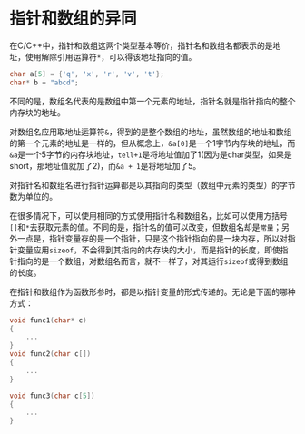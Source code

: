 # 指针和数组的异同

在C/C++中，指针和数组这两个类型基本等价，指针名和数组名都表示的是地址，使用解除引用运算符`*`，可以得该地址指向的值。

```cpp
char a[5] = {'q', 'x', 'r', 'v', 't'};
char* b = "abcd";
```

不同的是，数组名代表的是数组中第一个元素的地址，指针名就是指针指向的整个内存块的地址。

对数组名应用取地址运算符`&`，得到的是整个数组的地址，虽然数组的地址和数组的第一个元素的地址是一样的，但从概念上，`&a[0]`是一个1字节内存块的地址，而`&a`是一个5字节的内存块地址，`tell+1`是将地址值加了1(因为是char类型，如果是short，那地址值就加了2)，而`&a + 1`是将地址加了5。

对指针名和数组名进行指针运算都是以其指向的类型（数组中元素的类型）的字节数为单位的。

在很多情况下，可以使用相同的方式使用指针名和数组名，比如可以使用方括号`[]`和`*`去获取元素的值。不同的是，指针名的值可以改变，但数组名却是`常量`；另外一点是，指针变量存的是一个指针，只是这个指针指向的是一块内存，所以对指针变量应用`sizeof`，不会得到其指向的内存块的大小，而是指针的长度，即使指针指向的是一个数组，对数组名而言，就不一样了，对其运行`sizeof`或得到数组的长度。

在指针和数组作为函数形参时，都是以指针变量的形式传递的。无论是下面的哪种方式：

```cpp
void func1(char* c)
{
    ...
}
void func2(char c[])
{
    ...
}

void func3(char c[5])
{
    ...
}
```
